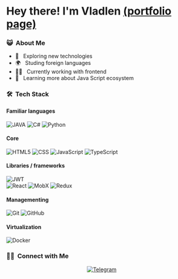 # Hey there! I'm Vladlen [(portfolio page)](https://vladlennin.github.io/)

<h3> 😺 &nbsp;About Me </h3>

- 📖 &nbsp; Exploring new technologies
- 🌍 &nbsp; Studing foreign languages
- 👨‍💻 &nbsp; Currently working with frontend
- 🚀 &nbsp; Learning more about Java Script ecosystem


### 🛠 &nbsp;Tech Stack
  #### Familiar languages 
  ![JAVA](https://img.shields.io/badge/-JAVA-333333?style=for-the-badge&logo=java)
  ![C#](https://img.shields.io/badge/-C%23-333333?style=for-the-badge&logo=Csharp&logoColor=239120)
  ![Python](https://img.shields.io/badge/-Python-333333?style=for-the-badge&logo=Python)
  #### Core
  ![HTML5](https://img.shields.io/badge/-HTML5-333333?style=for-the-badge&logo=HTML5)
  ![CSS](https://img.shields.io/badge/-CSS3-333333?style=for-the-badge&logo=CSS3&logoColor=1572B6)
  ![JavaScript](https://img.shields.io/badge/-JavaScript-333333?style=for-the-badge&logo=javascript)
  ![TypeScript](https://img.shields.io/badge/-TypeScript-333333?style=for-the-badge&logo=typescript)
  #### Libraries / frameworks
  ![JWT](https://img.shields.io/badge/-JSON_WEB_Tokens-333333?style=for-the-badge&logo=jsonwebtokens&logoColor=ffffff)
  <br/>
  ![React](https://img.shields.io/badge/-React-333333?style=for-the-badge&logo=react)
  ![MobX](https://img.shields.io/badge/-MobX-333333?style=for-the-badge&logo=mobx&logoColor=e36114)
  ![Redux](https://img.shields.io/badge/-Redux-333333?style=for-the-badge&logo=redux&logoColor=7248b6)
  #### Managementing
  ![Git](https://img.shields.io/badge/-Git-333333?style=for-the-badge&logo=git)
  ![GitHub](https://img.shields.io/badge/-GitHub-333333?style=for-the-badge&logo=github)
   #### Virtualization
  ![Docker](https://img.shields.io/badge/-docker-333333?style=for-the-badge&logo=docker)
 
<h3> 🤝🏻 &nbsp;Connect with Me </h3>

<p style="text-align: center;">
  <a href="https://t.me/VladlenMarchenko">
    <img alt="Telegram" src="https://img.shields.io/static/v1?style=for-the-badge&logo=telegram&label=telegram&message=Vladlen&color=007ec6">
  </a>

</p>
